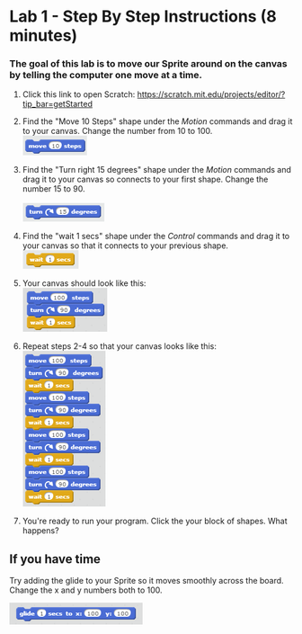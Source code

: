 # Lab 1 - Step By Step Instructions (8 minutes)

### The goal of this lab is to move our Sprite around on the canvas by telling the computer one move at a time.

1.  Click this link to open Scratch: <a href="https://scratch.mit.edu/projects/editor/?tip_bar=getStarted" target="_blank">https://scratch.mit.edu/projects/editor/?tip_bar=getStarted</a>

2. Find the "Move 10 Steps" shape under the *Motion* commands and drag it to your canvas.  Change the number from 10 to 100.  <br/>
![](https://raw.githubusercontent.com/rongriffin/ScratchLab/master/lab01/Lab1Step2.PNG)

3. Find the "Turn right 15 degrees" shape under the *Motion* commands and drag it to your canvas so connects to your first shape.  Change the number 15 to 90. <br/>  
![](https://raw.githubusercontent.com/rongriffin/ScratchLab/master/lab01/Lab1Step3.png)


4. Find the "wait 1 secs" shape under the *Control* commands and drag it to your canvas so that it connects to your previous shape.<br/>
![](https://raw.githubusercontent.com/rongriffin/ScratchLab/master/lab01/Lab1Step4.png)

5. Your canvas should look like this: <br/>
![](https://raw.githubusercontent.com/rongriffin/ScratchLab/master/lab01/Lab1Step5.png)

6. Repeat steps 2-4 so that your canvas looks like this: <br/> 
![](https://raw.githubusercontent.com/rongriffin/ScratchLab/master/lab01/Lab1Step6.png)

7. You're ready to run your program.  Click the your block of shapes.  What happens? 

## If you have time

Try adding the glide to your Sprite so it moves smoothly across the board.  Change the x and y numbers both to 100.

![](https://raw.githubusercontent.com/rongriffin/ScratchLab/master/lab01/Lab1Extra.PNG)